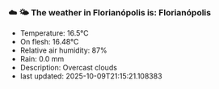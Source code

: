 ### ☁️ 🌤️  The weather in Florianópolis is: Florianópolis

- Temperature: 16.5°C
- On flesh: 16.48°C
- Relative air humidity: 87%
- Rain: 0.0 mm
- Description: Overcast clouds
- last updated: 2025-10-09T21:15:21.108383
